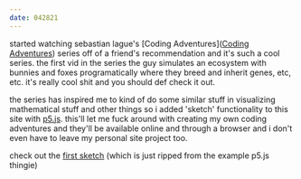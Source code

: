 ```yaml
---
date: 042821
---
```


started watching sebastian lague's [Coding Adventures]([Coding Adventures](https://www.youtube.com/playlist?list=PLFt_AvWsXl0ehjAfLFsp1PGaatzAwo0uK)) series off of a friend's recommendation and it's such a cool series. the first vid in the series the guy simulates an ecosystem with bunnies and foxes programatically where they breed and inherit genes, etc, etc. it's really cool shit and you should def check it out. 

the series has inspired me to kind of do some similar stuff in visualizing mathematical stuff and other things so i added 'sketch' functionality to this site with [p5.js](https://p5js.org). this'll let me fuck around with creating my own coding adventures and they'll be available online and through a browser and i don't even have to leave my personal site project too.

check out the [first sketch](/s/hello-world) (which is just ripped from the example p5.js thingie)